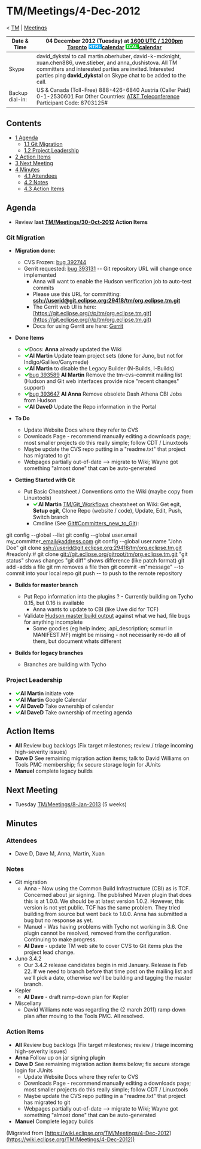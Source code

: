 

TM/Meetings/4-Dec-2012
======================

< [TM](./TM "TM")‎ | [Meetings](./Meetings "TM/Meetings")

| Date & Time | 04 December 2012 (Tuesday) at [1600 UTC / 1200pm Toronto](http://www.timeanddate.com/worldclock/fixedtime.html?month=12&day=4&year=2012&hour=16&min=00&sec=0&p1=0)   ![Html.gif](./images/Html.gif)[calendar](http://www.google.com/calendar/embed?src=vn70im36r00qeusu8nme50cils@group.calendar.google.com&ctz=Canada/Toronto) ![Ical.gif](./images/Ical.gif)[calendar](http://www.google.com/calendar/ical/vn70im36r00qeusu8nme50cils@group.calendar.google.com/public/basic.ics) |
| --- | --- |
| Skype | david\_dykstal to call martin.oberhuber, david-k-mcknight, xuan.chen886, uwe.stieber, and anna\_dushistova.  All TM committers and interested parties are invited. Interested parties ping **david_dykstal** on Skype chat to be added to the call.   |
| Backup dial-in: | US & Canada (Toll-Free) 888-426-6840   Austria (Caller Paid) 0-1-2530601   For Other Countries: [AT&T Teleconference](https://www.teleconference.att.com/servlet/glbAccess?process=1&accessCode=8703125&accessNumber=2158616239)   Participant Code: 8703125# |

  

Contents
--------

*   [1 Agenda](#Agenda)
    *   [1.1 Git Migration](#Git-Migration)
    *   [1.2 Project Leadership](#Project-Leadership)
*   [2 Action Items](#Action-Items)
*   [3 Next Meeting](#Next-Meeting)
*   [4 Minutes](#Minutes)
    *   [4.1 Attendees](#Attendees)
    *   [4.2 Notes](#Notes)
    *   [4.3 Action Items](#Action-Items-2)

Agenda
------

*   Review **last [TM/Meetings/30-Oct-2012](/TM/Meetings/30-Oct-2012 "TM/Meetings/30-Oct-2012") Action Items**

### Git Migration

*   **Migration done:**
    *   CVS Frozen: [bug 392744](https://bugs.eclipse.org/bugs/show_bug.cgi?id=392744)
    *   Gerrit requested: [bug 393131](https://bugs.eclipse.org/bugs/show_bug.cgi?id=393131) \-\- Git repository URL will change once implemented
        *   Anna will want to enable the Hudson verification job to auto-test commits
        *   Please use this URL for committing: **[ssh://userid@git.eclipse.org:29418/tm/org.eclipse.tm.git](ssh://userid@git.eclipse.org:29418/tm/org.eclipse.tm.git)**
        *   The Gerrit web UI is here: [https://git.eclipse.org/r/p/tm/org.eclipse.tm.git](https://git.eclipse.org/r/p/tm/org.eclipse.tm.git)
        *   Docs for using Gerrit are here: [Gerrit](/Gerrit "Gerrit")

*   **Done Items**
    *   ![Ok green.gif](./images/Ok_green.gif)Docs: **Anna** already updated the Wiki
    *   ![Ok green.gif](./images/Ok_green.gif)**AI Martin** Update team project sets (done for Juno, but not for Indigo/Galileo/Ganymede)
    *   ![Ok green.gif](./images/Ok_green.gif)**AI Martin** to disable the Legacy Builder (N-Builds, I-Builds)
    *   ![Ok green.gif](./images/Ok_green.gif)[bug 393589](https://bugs.eclipse.org/bugs/show_bug.cgi?id=393589) **AI Martin** Remove the tm-cvs-commit mailing list (Hudson and Git web interfaces provide nice "recent changes" support)
    *   ![Ok green.gif](./images/Ok_green.gif)[bug 393647](https://bugs.eclipse.org/bugs/show_bug.cgi?id=393647) **AI Anna** Remove obsolete Dash Athena CBI Jobs from Hudson
    *   ![Ok green.gif](./images/Ok_green.gif)**AI DaveD** Update the Repo information in the Portal

*   **To Do**
    *   Update Website Docs where they refer to CVS
    *   Downloads Page - recommend manually editing a downloads page; most smaller projects do this really simple; follow CDT / Linuxtools
    *   Maybe update the CVS repo putting in a "readme.txt" that project has migrated to git
    *   Webpages partially out-of-date --> migrate to Wiki; Wayne got something "almost done" that can be auto-generated

*   **Getting Started with Git**
    *   Put Basic Cheatsheet / Conventions onto the Wiki (maybe copy from Linuxtools)
        *   ![Ok green.gif](./images/Ok_green.gif)**AI Martin** [TM/Git_Workflows](/TM/Git_Workflows "TM/Git Workflows") cheatsheet on Wiki: Get egit, **Setup egit**, Clone Repo (website / code), Update, Edit, Push, Switch branch
        *   Cmdline (See [Git#Committers\_new\_to_Git](/Git#Committers_new_to_Git "Git")):

  git config --global --list
  git config --global user.email my\_committer\_email@address.com
  git config --global user.name "John Doe"
  git clone [ssh://userid@git.eclipse.org:29418/tm/org.eclipse.tm.git](ssh://userid@git.eclipse.org:29418/tm/org.eclipse.tm.git)
  #readonly:# git clone [git://git.eclipse.org/gitroot/tm/org.eclipse.tm.git](git://git.eclipse.org/gitroot/tm/org.eclipse.tm.git)
  <make changes>
  "git status" shows changes
  "git diff" shows difference (like patch format)
  git add <filename> -adds a file
  git rm <filename> removes a file
  then git commit -m"message" --to commit into your local repo
  git push -- to push to the remote repository

*   **Builds for master branch**
    *   Put Repo information into the plugins ? - Currently building on Tycho 0.15, but 0.16 is available
        *   Anna wants to update to CBI (like Uwe did for TCF)
    *   Validate [Hudson master build output](https://hudson.eclipse.org/hudson/job/tm-master-nightly/) against what we had, file bugs for anything incomplete
        *   Some goodies (eg help index; .api_description; scmurl in MANIFEST.MF) might be missing - not necessarily re-do all of them, but document whats different

*   **Builds for legacy branches**
    *   Branches are building with Tycho

### Project Leadership

*   ![Ok green.gif](./images/Ok_green.gif)**AI Martin** initiate vote
*   ![Ok green.gif](./images/Ok_green.gif)**AI Martin** Google Calendar
*   ![Ok green.gif](./images/Ok_green.gif)**AI DaveD** Take ownership of calendar
*   ![Ok green.gif](./images/Ok_green.gif)**AI DaveD** Take ownership of meeting agenda

Action Items
------------

*   **All** Review bug backlogs (Fix target milestones; review / triage incoming high-severity issues)
*   **Dave D** See remaining migration action items; talk to David Williams on Tools PMC membership; fix secure storage login for JUnits
*   **Manuel** complete legacy builds

Next Meeting
------------

*   Tuesday [TM/Meetings/8-Jan-2013](/TM/Meetings/8-Jan-2013 "TM/Meetings/8-Jan-2013") (5 weeks)

Minutes
-------

### Attendees

*   Dave D, Dave M, Anna, Martin, Xuan

### Notes

*   Git migration
    *   Anna - Now using the Common Build Infrastructure (CBI) as is TCF. Concerned about jar signing. The published Maven plugin that does this is at 1.0.0. We should be at latest version 1.0.2. However, this version is not yet public. TCF has the same problem. They tried building from source but went back to 1.0.0. Anna has submitted a bug but no response as yet.
    *   Manuel - Was having problems with Tycho not working in 3.6. One plugin cannot be resolved, removed from the configuration. Continuing to make progress.
    *   **AI Dave** \- update TM web site to cover CVS to Git items plus the project lead change.
*   Juno 3.4.2
    *   Our 3.4.2 release candidates begin in mid January. Release is Feb 22. If we need to branch before that time post on the mailing list and we'll pick a date, otherwise we'll be building and tagging the master branch.
*   Kepler
    *   **AI Dave** \- draft ramp-down plan for Kepler
*   Miscellany
    *   David Williams note was regarding the (2 march 2011) ramp down plan after moving to the Tools PMC. All resolved.

### Action Items

*   **All** Review bug backlogs (Fix target milestones; review / triage incoming high-severity issues)
*   **Anna** Follow up on jar signing plugin
*   **Dave D** See remaining migration action items below; fix secure storage login for JUnits
    *   Update Website Docs where they refer to CVS
    *   Downloads Page - recommend manually editing a downloads page; most smaller projects do this really simple; follow CDT / Linuxtools
    *   Maybe update the CVS repo putting in a "readme.txt" that project has migrated to git
    *   Webpages partially out-of-date --> migrate to Wiki; Wayne got something "almost done" that can be auto-generated
*   **Manuel** Complete legacy builds


(Migrated from [https://wiki.eclipse.org/TM/Meetings/4-Dec-2012](https://wiki.eclipse.org/TM/Meetings/4-Dec-2012))